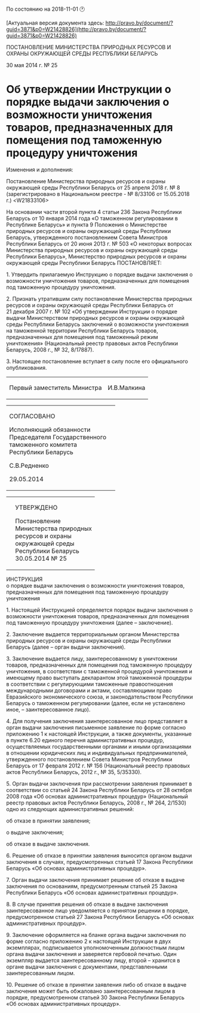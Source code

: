 По состоянию на 2018-11-01 &#x1F550;

[Актуальная версия документа здесь: http://pravo.by/document/?guid=3871&p0=W21428826](http://pravo.by/document/?guid=3871&p0=W21428826)

<p>ПОСТАНОВЛЕНИЕ МИНИСТЕРСТВА ПРИРОДНЫХ РЕСУРСОВ И ОХРАНЫ ОКРУЖАЮЩЕЙ СРЕДЫ РЕСПУБЛИКИ БЕЛАРУСЬ</p>
<p>30 мая 2014 г. № 25</p>
<h1>Об утверждении Инструкции о порядке выдачи заключения о возможности уничтожения товаров, предназначенных для помещения под таможенную процедуру уничтожения</h1>
<p>Изменения и дополнения:</p>
<p>Постановление Министерства природных ресурсов и охраны окружающей среды Республики Беларусь от 25 апреля 2018 г. № 8 (зарегистрировано в Национальном реестре - № 8/33106 от 15.05.2018 г.) &lt;W21833106&gt;</p>
<p></p>
<p>На основании части второй пункта 4 статьи 236 Закона Республики Беларусь от 10 января 2014 года «О таможенном регулировании в Республике Беларусь» и пункта 9 Положения о Министерстве природных ресурсов и охраны окружающей среды Республики Беларусь, утвержденного постановлением Совета Министров Республики Беларусь от 20 июня 2013 г. № 503 «О некоторых вопросах Министерства природных ресурсов и охраны окружающей среды Республики Беларусь», Министерство природных ресурсов и охраны окружающей среды Республики Беларусь ПОСТАНОВЛЯЕТ:</p>
<p>1. Утвердить прилагаемую Инструкцию о порядке выдачи заключения о возможности уничтожения товаров, предназначенных для помещения под таможенную процедуру уничтожения.</p>
<p>2. Признать утратившим силу постановление Министерства природных ресурсов и охраны окружающей среды Республики Беларусь от 21 декабря 2007 г. № 102 «Об утверждении Инструкции о порядке выдачи Министерством природных ресурсов и охраны окружающей среды Республики Беларусь заключений о возможности уничтожения на таможенной территории Республики Беларусь товаров, предназначенных для помещения под таможенный режим уничтожения» (Национальный реестр правовых актов Республики Беларусь, 2008 г., № 32, 8/17887).</p>
<p>3. Настоящее постановление вступает в силу после его официального опубликования.</p>
<p></p>
<table><tr>
<td><p>Первый заместитель Министра</p></td>
<td><p>И.В.Малкина</p></td>
</tr></table>
<p></p>
<table><tr>
<td>
<p>СОГЛАСОВАНО</p>
<p>Исполняющий обязанности<br>Председателя Государственного<br>таможенного комитета<br>Республики Беларусь</p>
<p>С.В.Редненко</p>
<p>29.05.2014</p>
</td>
<td><p></p></td>
</tr></table>
<p></p>
<table><tr>
<td><p></p></td>
<td>
<p>УТВЕРЖДЕНО</p>
<p>Постановление <br>Министерства природных<br>ресурсов и охраны<br>окружающей среды<br>Республики Беларусь<br>30.05.2014 № 25</p>
</td>
</tr></table>
<p>ИНСТРУКЦИЯ<br>о порядке выдачи заключения о возможности уничтожения товаров, предназначенных для помещения под таможенную процедуру уничтожения</p>
<p>1. Настоящей Инструкцией определяется порядок выдачи заключения о возможности уничтожения товаров, предназначенных для помещения под таможенную процедуру уничтожения (далее – заключение).</p>
<p>2. Заключение выдается территориальным органом Министерства природных ресурсов и охраны окружающей среды Республики Беларусь (далее – орган выдачи заключения).</p>
<p>3. Заключение выдается лицу, заинтересованному в уничтожении товаров, предназначенных для помещения под таможенную процедуру уничтожения, в соответствии с таможенной процедурой уничтожения и имеющему право выступать декларантом этой таможенной процедуры в соответствии с регулирующими таможенные правоотношения международными договорами и актами, составляющими право Евразийского экономического союза, и законодательством Республики Беларусь о таможенном регулировании (далее, если не установлено иное, – заинтересованное лицо).</p>
<p>4. Для получения заключения заинтересованное лицо представляет в орган выдачи заключения письменное заявление по форме согласно приложению 1 к настоящей Инструкции, а также документы, указанные в пункте 6.20 единого перечня административных процедур, осуществляемых государственными органами и иными организациями в отношении юридических лиц и индивидуальных предпринимателей, утвержденного постановлением Совета Министров Республики Беларусь от 17 февраля 2012 г. № 156 (Национальный реестр правовых актов Республики Беларусь, 2012 г., № 35, 5/35330).</p>
<p>5. Орган выдачи заключения при рассмотрении заявления принимает в соответствии со статьей 24 Закона Республики Беларусь от 28 октября 2008 года «Об основах административных процедур» (Национальный реестр правовых актов Республики Беларусь, 2008 г., № 264, 2/1530) одно из следующих административных решений:</p>
<p>об отказе в принятии заявления;</p>
<p>о выдаче заключения;</p>
<p>об отказе в выдаче заключения.</p>
<p>6. Решение об отказе в принятии заявления выносится органом выдачи заключения в случаях, предусмотренных статьей 17 Закона Республики Беларусь «Об основах административных процедур».</p>
<p>7. Орган выдачи заключения принимает решение об отказе в выдаче заключения по основаниям, предусмотренным статьей 25 Закона Республики Беларусь «Об основах административных процедур».</p>
<p>8. В случае принятия решения об отказе в выдаче заключения заинтересованное лицо уведомляется о принятом решении в порядке, предусмотренном статьей 27 Закона Республики Беларусь «Об основах административных процедур».</p>
<p>9. Заключение оформляется на бланке органа выдачи заключения по форме согласно приложению 2 к настоящей Инструкции в двух экземплярах, подписывается уполномоченным должностным лицом органа выдачи заключения и заверяется гербовой печатью. Один экземпляр выдается заинтересованному лицу, второй – хранится в органе выдачи заключения с документами, представленными заинтересованным лицом.</p>
<p>10. Решение об отказе в принятии заявления либо об отказе в выдаче заключения может быть обжаловано заинтересованным лицом в порядке, предусмотренном статьей 30 Закона Республики Беларусь «Об основах административных процедур».</p>
<p></p>